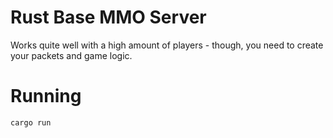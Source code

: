 # Rust Base MMO Server

Works quite well with a high amount of players - though, you need to create your packets and game logic.

# Running

`cargo run`

